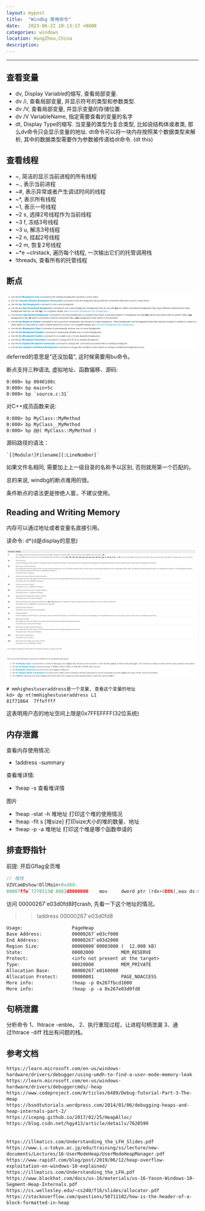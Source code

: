 ```yaml
---
layout: mypost
title:  "Windbg 常用命令"
date:   2023-06-22 10:13:17 +0800
categories: windows
location: HangZhou,China
description:
---
```

---

## 查看变量

* dv, Display Variable的缩写, 查看局部变量.
* dv /i, 查看局部变量, 并显示符号的类型和参数类型.
* dv /V, 查看局部变量, 并显示变量的存储位置.
* dv /V VariableName, 指定需要查看的变量的名字
* dt, Display Type的缩写. 当变量的类型为复合类型, 比如说结构体或者类, 那么dv命令只会显示变量的地址. dt命令可以将一块内存按照某个数据类型来解析, 其中的数据类型需要作为参数被传递给dt命令. (dt this)

## 查看线程

* ~,  简洁的显示当前进程的所有线程
* ~., 表示当前进程
* ~#, 表示异常或者产生调试时间的线程
* ~*, 表示所有线程
* ~1, 表示一号线程
* ~2 s, 选择2号线程作为当前线程
* ~3 f, 冻结3号线程
* ~3 u, 解冻3号线程
* ~2 n, 挂起2号线程
* ~2 m, 恢复2号线程
* ~*e ~clrstack, 遍历每个线程, 一次输出它们的托管调用栈
* !threads, 查看所有的托管线程

## 断点

![alt text](image.png)
deferred的意思是"还没加载", 这时候需要用bu命令。

断点支持三种语法, 虚拟地址、函数偏移、源码:
```shell
0:000> bp 0040108c
0:000> bp main+5c
0:000> bp `source.c:31`
```
对C++成员函数来说:
```shell
0:000> bp MyClass::MyMethod
0:000> bp MyClass__MyMethod
0:000> bp @@( MyClass::MyMethod )
```

源码路径的语法：
```shell
`[[Module!]Filename][:LineNumber]`
```
如果文件名相同, 需要加上上一级目录的名称予以区别, 否则就用第一个匹配的。

总的来说, windbg的断点难用的很。

条件断点的语法更是惨绝人寰，不建议使用。

## Reading and Writing Memory

内存可以通过地址或者变量名直接引用。

读命令: d*(d是display的意思)

![alt text](image-2.png)

![alt text](image-3.png)

```shell
# mmhighestuseraddress是一个变量, 查看这个变量的地址
kd> dp nt!mmhighestuseraddress L1
81f71864  7ffeffff
```
这表明用户态的地址空间上限是0x7FFEFFFF(32位系统)

## 内存泄露

查看内存使用情况:
* !address -summary

查看堆详情:

* !heap -s 查看堆详情

图片

* !heap -stat -h 堆地址  打印这个堆的使用情况
* !heap -flt s [堆size]  打印size大小的堆的数量、地址
* !heap -p -a 堆地址  打印这个堆是哪个函数申请的

## 排查野指针

前提: 开启Gflag全页堆

```c++
// 堆栈
VZVCamDshow!DllMain+0xd8d:
00007ffe`7270313d 8982d8000000    mov     dword ptr [rdx+0D8h],eax ds:00000267`e03d0fd8=????????
```
访问 00000267`e03d0fd8时crash, 先看一下这个地址的情况。

>> !address 00000267`e03d0fd8


```shell
Usage:                  PageHeap
Base Address:           00000267`e03cf000
End Address:            00000267`e03d2000
Region Size:            00000000`00003000 (  12.000 kB)
State:                  00002000          MEM_RESERVE
Protect:                <info not present at the target>
Type:                   00020000          MEM_PRIVATE
Allocation Base:        00000267`e0160000
Allocation Protect:     00000001          PAGE_NOACCESS
More info:              !heap -p 0x267fbcd1000
More info:              !heap -p -a 0x267e03d0fd8
```

## 句柄泄露

分析命令
1、!htrace -enble。
2、执行重现过程，让进程句柄泄漏
3、通过!htrace -diff 找出有问题的栈。

## 参考文档
    https://learn.microsoft.com/en-us/windows-hardware/drivers/debugger/using-umdh-to-find-a-user-mode-memory-leak
    https://learn.microsoft.com/en-us/windows-hardware/drivers/debuggercmds/-heap
    https://www.codeproject.com/Articles/6489/Debug-Tutorial-Part-3-The-Heap
    https://bsodtutorials.wordpress.com/2014/01/06/debugging-heaps-and-heap-internals-part-2/
    https://icepng.github.io/2017/02/25/HeapAlloc/
    https://blog.csdn.net/hgy413/article/details/7620599


    https://illmatics.com/Understanding_the_LFH_Slides.pdf
    https://www.i.u-tokyo.ac.jp/edu/training/ss/lecture/new-documents/Lectures/16-UserModeHeap/UserModeHeapManager.pdf
    https://www.rapid7.com/blog/post/2019/06/12/heap-overflow-exploitation-on-windows-10-explained/
    https://illmatics.com/Understanding_the_LFH.pdf
    https://www.blackhat.com/docs/us-16/materials/us-16-Yason-Windows-10-Segment-Heap-Internals.pdf
    https://cs.wellesley.edu/~cs240/f16/slides/allocator.pdf
    https://stackoverflow.com/questions/50711102/how-is-the-header-of-a-block-formatted-in-heap


